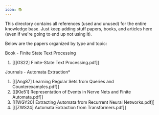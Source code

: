 ```yaml
---
icon: 📚
---
```

This directory contains all references (used and unused) for the entire knowledge base. Just keep adding stuff papers, books, and articles here (even if we're going to end up not using it).

Below are the papers organized by type and topic:

Book - Finite State Text Processing
1. [[[GS22] Finite-State Text Processing.pdf]]

Journals - Automata Extraction*
1. [[[Ang87] Learning Regular Sets from Queries and Counterexamples.pdf]]
2. [[[Kle51] Representation of Events in Nerve Nets and Finite Automata.pdf]]
3. [[[WGY20] Extracting Automata from Recurrent Neural Networks.pdf]]
4. [[[ZWS24] Automata Extraction from Transformers.pdf]]